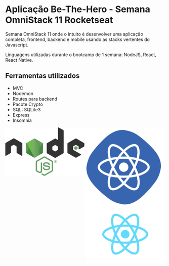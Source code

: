 # Aplicação Be-The-Hero - Semana OmniStack 11 Rocketseat

Semana OmniStack 11 onde o intuito é desenvolver uma aplicação completa, frontend, backend e mobile usando as stacks vertentes do Javascript. 

Linguagens utilizadas durante o bootcamp de 1 semana: NodeJS, React, React Native.

## Ferramentas utilizados

- MVC
- Nodemon
- Routes para backend
- Pacote Crypto 
- SQL: SQLite3
- Express
- Insomnia

<img src="nodejs.png" width="250" align="left" >
<img src="react.png" width="250" align="center">
<img src="react-nticon.png" width="250" align="right">
